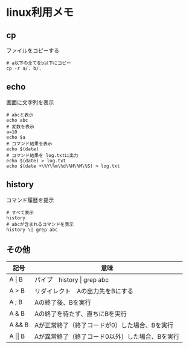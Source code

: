 # linux利用メモ

## cp
ファイルをコピーする
```
# a以下の全てをb以下にコピー
cp -r a/. b/.
```

## echo
画面に文字列を表示
```
# abcと表示
echo abc
# 変数を表示
a=10
echo $a
# コマンド結果を表示
echo $(date)
# コマンド結果を log.txtに出力
echo $(date) > log.txt
echo $(date +\%Y\%m\%d\%H\%M\%S) > log.txt
```

## history
コマンド履歴を提示
```
# すべて表示
history
# abcが含まれるコマンドを表示
history \| grep abc
```



## その他

| 記号 | 意味 |
| - | - |
| A \| B | パイプ　history \| grep abc |
| A > B | リダイレクト　Aの出力先をBにする |
| A ; B | Aの終了後、Bを実行 |
| A & B | Aの終了を待たず、直ちにBを実行 |
| A && B | Aが正常終了（終了コードが0）した場合、Bを実行 |
| A \|\| B | Aが異常終了（終了コード0以外）した場合、Bを実行 |
